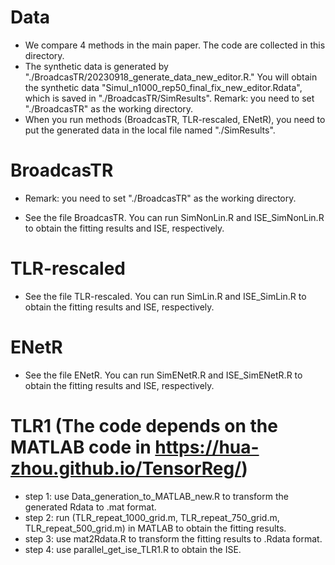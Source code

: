 # Data
- We compare 4 methods in the main paper. The code are collected in this directory.
- The synthetic data is generated by "./BroadcasTR/20230918_generate_data_new_editor.R." You will obtain the synthetic data "Simul_n1000_rep50_final_fix_new_editor.Rdata", which is saved in "./BroadcasTR/SimResults". Remark: you need to set "./BroadcasTR" as the working directory.
- When you run methods (BroadcasTR, TLR-rescaled, ENetR), you need to put the generated data in the local file named "./SimResults".


# BroadcasTR
- Remark: you need to set "./BroadcasTR" as the working directory.
  
- See the file BroadcasTR. You can run SimNonLin.R and ISE_SimNonLin.R to obtain the fitting results and ISE, respectively.

# TLR-rescaled
- See the file TLR-rescaled. You can run SimLin.R and ISE_SimLin.R to obtain the fitting results and ISE, respectively.

# ENetR
- See the file ENetR. You can run SimENetR.R and ISE_SimENetR.R to obtain the fitting results and ISE, respectively.

# TLR1 (The code depends on the MATLAB code in https://hua-zhou.github.io/TensorReg/)
- step 1: use Data_generation_to_MATLAB_new.R to transform the generated Rdata to .mat format.
- step 2: run (TLR_repeat_1000_grid.m, TLR_repeat_750_grid.m, TLR_repeat_500_grid.m) in MATLAB to obtain the fitting results.
- step 3: use mat2Rdata.R to transform the fitting results to .Rdata format.
- step 4: use parallel_get_ise_TLR1.R to obtain the ISE.



 



